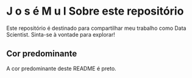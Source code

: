 <!DOCTYPE html>
<html lang="en">
<head>
<meta charset="UTF-8">
<meta name="viewport" content="width=device-width, initial-scale=1.0">
<title>Interactive Name</title>
<style>
  @keyframes move {
    0% { transform: translateY(0); }
    50% { transform: translateY(-5px); }
    100% { transform: translateY(0); }
  }
  
  .name-letter {
    animation: move 1s infinite;
  }
</style>
</head>
<body>
  <h1>
    <span class="name-letter">J</span>
    <span class="name-letter">o</span>
    <span class="name-letter">s</span>
    <span class="name-letter">é</span>
    <span class="name-letter"> </span>
    <span class="name-letter">M</span>
    <span class="name-letter">u</span>
    <span class="name-letter">l</span>
    <span class="name-lett

## Sobre este repositório
Este repositório é destinado para compartilhar meu trabalho como Data Scientist. Sinta-se à vontade para explorar!

## Cor predominante
A cor predominante deste README é preto.

